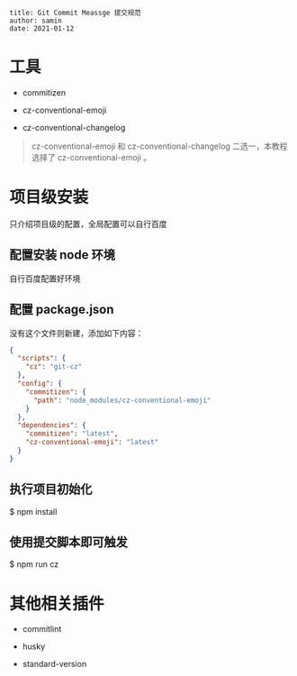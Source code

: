 ```properties
title: Git Commit Meassge 提交规范
author: samin
date: 2021-01-12
```

# 工具

- commitizen

- cz-conventional-emoji

- cz-conventional-changelog

> cz-conventional-emoji 和 cz-conventional-changelog 二选一，本教程选择了 cz-conventional-emoji 。

# 项目级安装

只介绍项目级的配置，全局配置可以自行百度

## 配置安装 node 环境

自行百度配置好环境

## 配置 package.json

没有这个文件则新建，添加如下内容：

```json
{
  "scripts": {
    "cz": "git-cz"
  },
  "config": {
    "commitizen": {
      "path": "node_modules/cz-conventional-emoji"
    }
  },
  "dependencies": {
    "commitizen": "latest",
    "cz-conventional-emoji": "latest"
  }
}
```

## 执行项目初始化

\$ npm install

## 使用提交脚本即可触发

\$ npm run cz

# 其他相关插件

- commitlint

- husky

- standard-version
